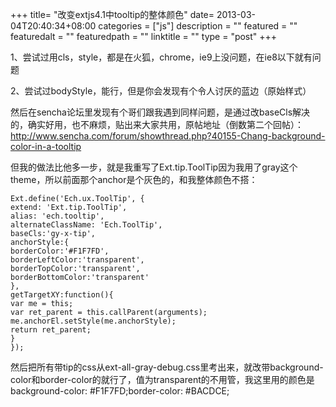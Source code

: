 +++
title= "改变extjs4.1中tooltip的整体颜色"
date= 2013-03-04T20:40:34+08:00
categories = ["js"]
description = ""
featured = ""
featuredalt = ""
featuredpath = ""
linktitle = ""
type = "post"
+++

1、尝试过用cls，style，都是在火狐，chrome，ie9上没问题，在ie8以下就有问题

2、尝试过bodyStyle，能行，但是你会发现有个令人讨厌的蓝边（原始样式）

然后在sencha论坛里发现有个哥们跟我遇到同样问题，是通过改baseCls解决的，确实好用，也不麻烦，贴出来大家共用，原帖地址（倒数第二个回帖）：http://www.sencha.com/forum/showthread.php?40155-Chang-background-color-in-a-tooltip

但我的做法比他多一步，就是我重写了Ext.tip.ToolTip因为我用了gray这个theme，所以前面那个anchor是个灰色的，和我整体颜色不搭：
```
Ext.define('Ech.ux.ToolTip', {  
extend: 'Ext.tip.ToolTip',  
alias: 'ech.tooltip',  
alternateClassName: 'Ech.ToolTip',  
baseCls:'gy-x-tip',  
anchorStyle:{  
borderColor:'#F1F7FD',  
borderLeftColor:'transparent',  
borderTopColor:'transparent',  
borderBottomColor:'transparent'  
},  
getTargetXY:function(){  
var me = this;  
var ret_parent = this.callParent(arguments);  
me.anchorEl.setStyle(me.anchorStyle);  
return ret_parent;  
}  
});
```
然后把所有带tip的css从ext-all-gray-debug.css里考出来，就改带background-color和border-color的就行了，值为transparent的不用管，我这里用的颜色是background-color: #F1F7FD;border-color: #BACDCE;